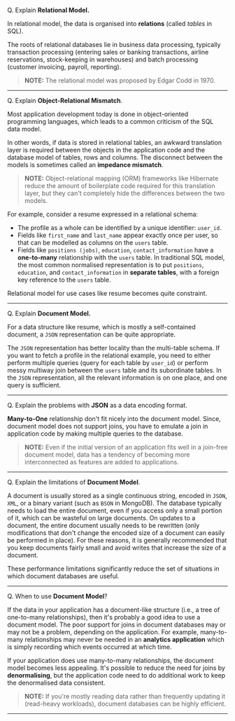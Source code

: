 
Q. Explain **Relational Model.**

In relational model, the data is organised into **relations** (called _tables_ in SQL).

The roots of relational databases lie in business data processing, typically transaction processing (entering sales or banking transactions, airline reservations, stock-keeping in warehouses) and batch processing (customer invoicing, payroll, reporting).

> **NOTE:** The relational model was proposed by Edgar Codd in 1970.

---

Q. Explain **Object-Relational Mismatch**.

Most application development today is done in object-oriented programming languages, which leads to a common criticism of the SQL data model.

In other words, if data is stored in relational tables, an awkward translation layer is required between the objects in the application code and the database model of tables, rows and columns. The disconnect between the models is sometimes called an **impedance mismatch**.

> **NOTE:** Object-relational mapping (ORM) frameworks like Hibernate reduce the amount of boilerplate code required for this translation layer, but they can't completely hide the differences between the two models.

For example, consider a resume expressed in a relational schema:

- The profile as a whole can be identified by a unique identifier: `user_id`.
- Fields like `first_name` and `last_name` appear exactly once per user, so that can be modelled as columns on the `users` table.
- Fields like `positions (jobs)`, `education`, `contact_information` have a **one-to-many** relationship with the `users` table. In traditional SQL model, the most common normalised representation is to put `positions`, `education`, and `contact_information` in **separate tables**, with a foreign key reference to the `users` table.

Relational model for use cases like resume becomes quite constraint. 

---

Q. Explain **Document Model.**

For a data structure like resume, which is mostly a self-contained document, a `JSON` representation can be quite appropriate.

The `JSON` representation has better locality than the multi-table schema. If you want to fetch a profile in the relational example, you need to either perform multiple queries (query for each table by `user_id`) or perform messy multiway join between the `users` table and its subordinate tables. In the `JSON` representation, all the relevant information is on one place, and one query is sufficient.

---

Q. Explain the problems with **JSON** as a data encoding format.

**Many-to-One** relationship don't fit nicely into the document model. Since, document model does not support joins, you have to emulate a join in application code by making multiple queries to the database.

> **NOTE:** Even if the initial version of an application fits well in a join-free document model, data has a tendency of becoming more interconnected as features are added to applications.

---

Q. Explain the limitations of **Document Model**.

A document is usually stored as a single continuous string, encoded in `JSON`, `XML`, or a binary variant (such as `BSON` in MongoDB). The database typically needs to load the entire document, even if you access only a small portion of it, which can be wasteful on large documents. On updates to a document, the entire document usually needs to be rewritten (only modifications that don't change the encoded size of a document can easily be performed in place). For these reasons, it is generally recommended that you keep documents fairly small and avoid writes that increase the size of a document.

These performance limitations significantly reduce the set of situations in which document databases are useful.

---

Q. When to use **Document Model**?

If the data in your application has a document-like structure (i.e., a tree of one-to-many relationships), then it's probably a good idea to use a document model. The poor support for joins in document databases may or may not be a problem, depending on the application. For example, many-to-many relationships may never be needed in an **analytics application** which is simply recording which events occurred at which time.

If your application does use many-to-many relationships, the document model becomes less appealing. It's possible to reduce the need for joins by **denormalising**, but the application code need to do additional work to keep the denormalised data consistent.

> **NOTE:** If you're mostly reading data rather than frequently updating it (read-heavy workloads), document databases can be highly efficient.

---
